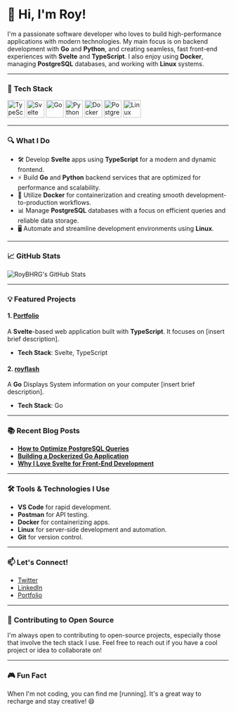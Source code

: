 # 👋 Hi, I'm Roy! 

I'm a passionate software developer who loves to build high-performance applications with modern technologies. My main focus is on backend development with **Go** and **Python**, and creating seamless, fast front-end experiences with **Svelte** and **TypeScript**. I also enjoy using **Docker**, managing **PostgreSQL** databases, and working with **Linux** systems.

---

### 🚀 **Tech Stack**

<div>
  <img src="https://cdn.jsdelivr.net/gh/devicons/devicon/icons/typescript/typescript-original.svg" alt="TypeScript" width="40" height="40" />
  <img src="https://cdn.jsdelivr.net/gh/devicons/devicon/icons/svelte/svelte-original.svg" alt="Svelte" width="40" height="40" />
  <img src="https://cdn.jsdelivr.net/gh/devicons/devicon/icons/go/go-original.svg" alt="Go" width="40" height="40" />
  <img src="https://cdn.jsdelivr.net/gh/devicons/devicon/icons/python/python-original.svg" alt="Python" width="40" height="40" />
  <img src="https://cdn.jsdelivr.net/gh/devicons/devicon/icons/docker/docker-original.svg" alt="Docker" width="40" height="40" />
  <img src="https://cdn.jsdelivr.net/gh/devicons/devicon/icons/postgresql/postgresql-original.svg" alt="PostgreSQL" width="40" height="40" />
  <img src="https://cdn.jsdelivr.net/gh/devicons/devicon/icons/linux/linux-original.svg" alt="Linux" width="40" height="40" />
</div>

---

### 🔍 **What I Do**

- 🛠️ Develop **Svelte** apps using **TypeScript** for a modern and dynamic frontend.
- ⚡ Build **Go** and **Python** backend services that are optimized for performance and scalability.
- 🚢 Utilize **Docker** for containerization and creating smooth development-to-production workflows.
- 📊 Manage **PostgreSQL** databases with a focus on efficient queries and reliable data storage.
- 🖥️ Automate and streamline development environments using **Linux**.

---

### 📈 **GitHub Stats**  
![RoyBHRG's GitHub Stats](https://github-readme-stats.vercel.app/api?username=roybhrg&show_icons=true&count_private=true&hide_title=true&theme=radical)

---

### 💡 **Featured Projects**

#### 1. **[Portfolio](https://roybhrg.netlify.app)**
A **Svelte**-based web application built with **TypeScript**. It focuses on [insert brief description].  
- **Tech Stack**: Svelte, TypeScript

#### 2. **[royflash](https://github.com/roybhrg/royflash)**
A **Go** Displays System information on your computer [insert brief description].  
- **Tech Stack**: Go  

---

### 📚 **Recent Blog Posts**  
- [**How to Optimize PostgreSQL Queries**](link-to-blog)  
- [**Building a Dockerized Go Application**](link-to-blog)  
- [**Why I Love Svelte for Front-End Development**](link-to-blog)  

---

### 🛠️ **Tools & Technologies I Use**

- **VS Code** for rapid development.  
- **Postman** for API testing.  
- **Docker** for containerizing apps.  
- **Linux** for server-side development and automation.  
- **Git** for version control.

---

### 📫 **Let's Connect!**

- [Twitter](https://twitter.com/roybhrg)  
- [LinkedIn](https://www.linkedin.com/in/roybhrg)  
- [Portfolio](https://roybhrg.netlify.app)

---

### 🔮 **Contributing to Open Source**

I'm always open to contributing to open-source projects, especially those that involve the tech stack I use. Feel free to reach out if you have a cool project or idea to collaborate on!

---

### 🎮 **Fun Fact**  
When I'm not coding, you can find me [running]. It's a great way to recharge and stay creative! 😄
